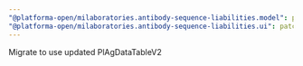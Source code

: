 ```yaml
---
"@platforma-open/milaboratories.antibody-sequence-liabilities.model": patch
"@platforma-open/milaboratories.antibody-sequence-liabilities.ui": patch
---
```


Migrate to use updated PlAgDataTableV2
